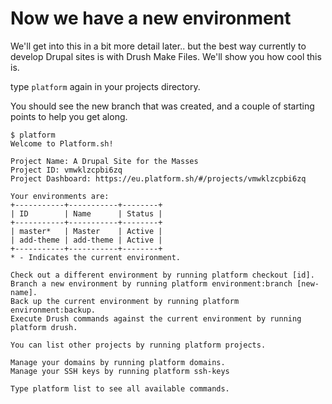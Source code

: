 # Now we have a new environment
We'll get into this in a bit more detail later.. but the best way currently
to develop Drupal sites is with Drush Make Files. We'll show you how cool this
is.

type `platform` again in your projects directory. 

You should see the new branch that was created, and a couple of starting points
to help you get along.

```
$ platform
Welcome to Platform.sh!

Project Name: A Drupal Site for the Masses
Project ID: vmwklzcpbi6zq
Project Dashboard: https://eu.platform.sh/#/projects/vmwklzcpbi6zq

Your environments are:
+-----------+-----------+--------+
| ID        | Name      | Status |
+-----------+-----------+--------+
| master*   | Master    | Active |
| add-theme | add-theme | Active |
+-----------+-----------+--------+
* - Indicates the current environment.

Check out a different environment by running platform checkout [id].
Branch a new environment by running platform environment:branch [new-name].
Back up the current environment by running platform environment:backup.
Execute Drush commands against the current environment by running platform drush.

You can list other projects by running platform projects.

Manage your domains by running platform domains.
Manage your SSH keys by running platform ssh-keys

Type platform list to see all available commands.
```